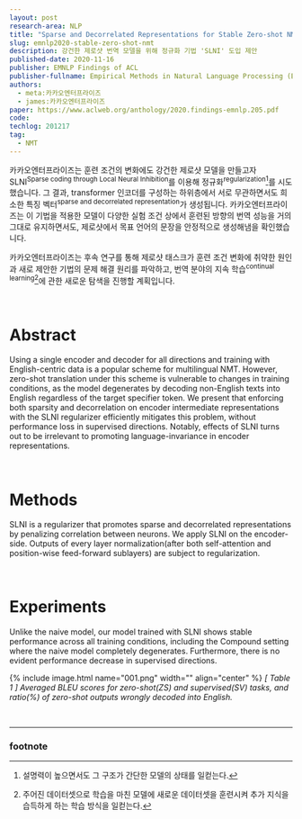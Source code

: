 ```yaml
---
layout: post
research-area: NLP
title: "Sparse and Decorrelated Representations for Stable Zero-shot NMT"
slug: emnlp2020-stable-zero-shot-nmt
description: 강건한 제로샷 번역 모델을 위해 정규화 기법 'SLNI' 도입 제안
published-date: 2020-11-16
publisher: EMNLP Findings of ACL
publisher-fullname: Empirical Methods in Natural Language Processing (EMNLP) Findings of ACL
authors:
  - meta:카카오엔터프라이즈
  - james:카카오엔터프라이즈
paper: https://www.aclweb.org/anthology/2020.findings-emnlp.205.pdf
code:
techlog: 201217
tag:
  - NMT
---
```

카카오엔터프라이즈는 훈련 조건의 변화에도 강건한 제로샷 모델을 만들고자 SLNI<sup>Sparse coding through Local Neural Inhibition</sup>를 이용해 정규화<sup>regularization</sup>[^1]를 시도했습니다. 그 결과, transformer 인코더를 구성하는 하위층에서 서로 무관하면서도 희소한 특징 벡터<sup>sparse and decorrelated representation</sup>가 생성됩니다. 카카오엔터프라이즈는 이 기법을 적용한 모델이 다양한 실험 조건 상에서 훈련된 방향의 번역 성능을 거의 그대로 유지하면서도, 제로샷에서 목표 언어의 문장을 안정적으로 생성해냄을 확인했습니다.

카카오엔터프라이즈는 후속 연구를 통해 제로샷 태스크가 훈련 조건 변화에 취약한 원인과 새로 제안한 기법의 문제 해결 원리를 파악하고, 번역 분야의 지속 학습<sup>continual learning</sup>[^2]에 관한 새로운 탐색을 진행할 계획입니다.

<br/>

# Abstract

Using a single encoder and decoder for all directions and training with English-centric data is a popular scheme for multilingual NMT. However, zero-shot translation under this scheme is vulnerable to changes in training conditions, as the model degenerates by decoding non-English texts into English regardless of the target specifier token. We present that enforcing both sparsity and decorrelation on encoder intermediate representations with the SLNI regularizer efficiently mitigates this problem, without performance loss in supervised directions. Notably, effects of SLNI turns out to be irrelevant to promoting language-invariance in encoder representations.

<br/>

# Methods

SLNI is a regularizer that promotes sparse and decorrelated representations by penalizing correlation between neurons. We apply SLNI on the encoder-side. Outputs of every layer normalization(after both self-attention and position-wise feed-forward sublayers) are subject to regularization.

<br/>

# Experiments

Unlike the naive model, our model trained with SLNI shows stable performance across all training conditions, including the Compound setting where the naive model completely degenerates. Furthermore, there is no evident performance decrease in supervised directions.

{% include image.html name="001.png" width="" align="center" %}
<em>[ Table 1 ] Averaged BLEU scores for zero-shot(ZS) and supervised(SV) tasks, and ratio(%) of zero-shot outputs wrongly decoded into English.</em>

<br/>

-----
### footnote

[^1]: 설명력이 높으면서도 그 구조가 간단한 모델의 상태를 일컫는다.

[^2]: 주어진 데이터셋으로 학습을 마친 모델에 새로운 데이터셋을 훈련시켜 추가 지식을 습득하게 하는 학습 방식을 일컫는다.
